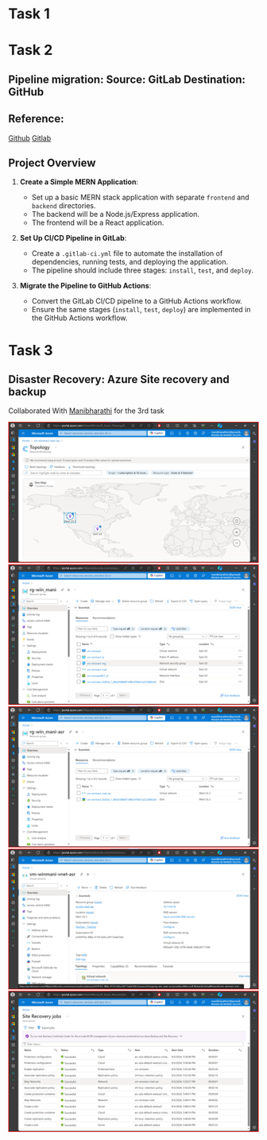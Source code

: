 # Task 1

# Task 2

## Pipeline migration: Source: GitLab Destination: GitHub

## Reference:

[Github](https://github.com/RajKousik/Pipeline-Migration)
[Gitlab](https://gitlab.com/rajkousik20/pipeline-migration-test)

## Project Overview

1. **Create a Simple MERN Application**:

   - Set up a basic MERN stack application with separate `frontend` and `backend` directories.
   - The backend will be a Node.js/Express application.
   - The frontend will be a React application.

2. **Set Up CI/CD Pipeline in GitLab**:

   - Create a `.gitlab-ci.yml` file to automate the installation of dependencies, running tests, and deploying the application.
   - The pipeline should include three stages: `install`, `test`, and `deploy`.

3. **Migrate the Pipeline to GitHub Actions**:
   - Convert the GitLab CI/CD pipeline to a GitHub Actions workflow.
   - Ensure the same stages (`install`, `test`, `deploy`) are implemented in the GitHub Actions workflow.

# Task 3

## Disaster Recovery: Azure Site recovery and backup

Collaborated With [Manibharathi](https://github.com/itsmanibharathi) for the 3rd task

![alt text](image.png)
![alt text](image-1.png)
![alt text](image-2.png)
![alt text](image-3.png)
![alt text](image-4.png)
